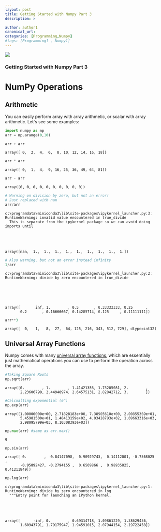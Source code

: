 ```yaml
---
layout: post
title: Getting Started with Numpy Part 3
description: >

author: author1
canonical_url:
categories: [Programming,Numpy]
#tags: [Programming1 , Numpy1]
---
```

![](/BeerAndDiapers.ai/images/2018/installingspark/numpy.png)

### Getting Started with Numpy Part 3


# NumPy Operations

## Arithmetic

You can easily perform array with array arithmetic, or scalar with array arithmetic. Let's see some examples:


```python
import numpy as np
arr = np.arange(0,10)
```


```python
arr + arr
```




    array([ 0,  2,  4,  6,  8, 10, 12, 14, 16, 18])




```python
arr * arr
```




    array([ 0,  1,  4,  9, 16, 25, 36, 49, 64, 81])




```python
arr - arr
```




    array([0, 0, 0, 0, 0, 0, 0, 0, 0, 0])




```python
# Warning on division by zero, but not an error!
# Just replaced with nan
arr/arr
```

    c:\programdata\miniconda3\lib\site-packages\ipykernel_launcher.py:3: RuntimeWarning: invalid value encountered in true_divide
      This is separate from the ipykernel package so we can avoid doing imports until





    array([nan,  1.,  1.,  1.,  1.,  1.,  1.,  1.,  1.,  1.])




```python
# Also warning, but not an error instead infinity
1/arr
```

    c:\programdata\miniconda3\lib\site-packages\ipykernel_launcher.py:2: RuntimeWarning: divide by zero encountered in true_divide






    array([       inf, 1.        , 0.5       , 0.33333333, 0.25      ,
           0.2       , 0.16666667, 0.14285714, 0.125     , 0.11111111])




```python
arr**3
```




    array([  0,   1,   8,  27,  64, 125, 216, 343, 512, 729], dtype=int32)



## Universal Array Functions

Numpy comes with many [universal array functions](http://docs.scipy.org/doc/numpy/reference/ufuncs.html), which are essentially just mathematical operations you can use to perform the operation across the array.


```python
#Taking Square Roots
np.sqrt(arr)
```




    array([0.        , 1.        , 1.41421356, 1.73205081, 2.        ,
           2.23606798, 2.44948974, 2.64575131, 2.82842712, 3.        ])




```python
#Calcualting exponential (e^)
np.exp(arr)
```




    array([1.00000000e+00, 2.71828183e+00, 7.38905610e+00, 2.00855369e+01,
           5.45981500e+01, 1.48413159e+02, 4.03428793e+02, 1.09663316e+03,
           2.98095799e+03, 8.10308393e+03])




```python
np.max(arr) #same as arr.max()
```




    9




```python
np.sin(arr)
```




    array([ 0.        ,  0.84147098,  0.90929743,  0.14112001, -0.7568025 ,
           -0.95892427, -0.2794155 ,  0.6569866 ,  0.98935825,  0.41211849])




```python
np.log(arr)
```

    c:\programdata\miniconda3\lib\site-packages\ipykernel_launcher.py:1: RuntimeWarning: divide by zero encountered in log
      """Entry point for launching an IPython kernel.





    array([      -inf, 0.        , 0.69314718, 1.09861229, 1.38629436,
           1.60943791, 1.79175947, 1.94591015, 2.07944154, 2.19722458])
